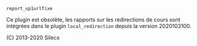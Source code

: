 `report_up1urlfixe`

Ce plugin est obsolète, les rapports sur les redirections de cours sont intégrées 
dans le plugin `local_redirection` depuis la version 2020103100.

(C) 2013-2020  Silecs
